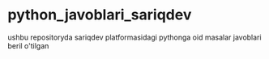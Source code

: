 # python_javoblari_sariqdev

ushbu repositoryda sariqdev platformasidagi pythonga oid masalar javoblari beril o'tilgan
